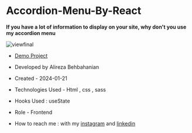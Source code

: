 # Accordion-Menu-By-React

**If you have a lot of information to display on your site, why don't you use my accordion menu**

![viewfinal](![preview](https://github.com/alirezabeb/firstprojectsass/assets/155749930/088b881e-480b-46c3-a7a4-2fb7dc0770e1)
)

- [Demo Project](https://alirezabeb.github.io/firstprojectsass/)

- Developed by Alireza Behbahanian

- Created - 2024-01-21

- Technologies Used - Html , css , sass

- Hooks Used : useState 

- Role - Frontend

- How to reach me : with my [instagram](instagram.com/alireza_behweb/) and [linkedin](https://www.linkedin.com/in/alireza-behbahanian-90b980160/)

